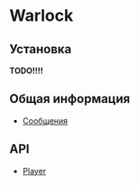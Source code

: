 # Warlock

## Установка
**TODO!!!!**

## Общая информация
- [Сообщения](docs/messages.md)

## API
- [Player](docs/api/player.md)